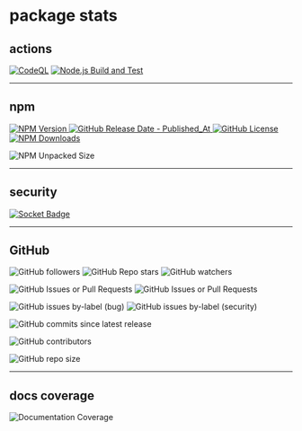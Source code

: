 # package stats

## actions

[![CodeQL](https://github.com/brittni-and-the-polar-bear/genart/actions/workflows/codeql.yml/badge.svg)](https://github.com/brittni-and-the-polar-bear/genart/actions/workflows/codeql.yml)
[![Node.js Build and Test](https://github.com/brittni-and-the-polar-bear/genart/actions/workflows/node.js.yml/badge.svg)](https://github.com/brittni-and-the-polar-bear/genart/actions/workflows/node-js.yml)

----

## npm

[![NPM Version](https://img.shields.io/npm/v/%40batpb%2Fgenart)
![GitHub Release Date - Published_At](https://img.shields.io/github/release-date/brittni-and-the-polar-bear/genart)
![GitHub License](https://img.shields.io/github/license/brittni-and-the-polar-bear/genart)
![NPM Downloads](https://img.shields.io/npm/dw/%40batpb%2Fgenart)](https://www.npmjs.com/package/@batpb/genart)

![NPM Unpacked Size](https://img.shields.io/npm/unpacked-size/%40batpb%2Fgenart)


----

## security

[![Socket Badge](https://socket.dev/api/badge/npm/package/@batpb/genart)](https://socket.dev/npm/package/@batpb/genart)

----

## GitHub

![GitHub followers](https://img.shields.io/github/followers/brittni-and-the-polar-bear)
![GitHub Repo stars](https://img.shields.io/github/stars/brittni-and-the-polar-bear/genart)
![GitHub watchers](https://img.shields.io/github/watchers/brittni-and-the-polar-bear/genart)

![GitHub Issues or Pull Requests](https://img.shields.io/github/issues/brittni-and-the-polar-bear/genart)
![GitHub Issues or Pull Requests](https://img.shields.io/github/issues-pr/brittni-and-the-polar-bear/genart)

![GitHub issues by-label (bug)](https://img.shields.io/github/issues/brittni-and-the-polar-bear/genart/bug?color=red)
![GitHub issues by-label (security)](https://img.shields.io/github/issues/brittni-and-the-polar-bear/genart/security?color=red)

![GitHub commits since latest release](https://img.shields.io/github/commits-since/brittni-and-the-polar-bear/genart/latest)

![GitHub contributors](https://img.shields.io/github/contributors-anon/brittni-and-the-polar-bear/genart)

![GitHub repo size](https://img.shields.io/github/repo-size/brittni-and-the-polar-bear/genart)

----

## docs coverage

![Documentation Coverage](https://brittni-and-the-polar-bear.github.io/genart/doc/coverage.svg)
